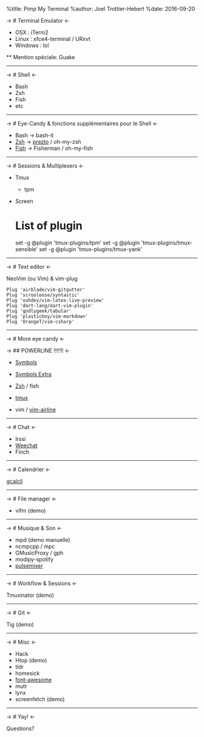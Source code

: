 %title: Pimp My Terminal
%author: Joel Trottier-Hebert
%date: 2016-09-20

-> # Terminal Emulator <-

* OSX : iTerm2
* Linux : xfce4-terminal / URxvt
* Windows : lol

** Mention spéciale: Guake

-------------------------------------------------

-> # Shell <-

* Bash
* Zsh
* Fish
* etc

---

-> # Eye-Candy & fonctions supplémentaires pour le Shell <-

* Bash -> bash-it
* [Zsh](https://raw.githubusercontent.com/Pacane/Pimp-My-Terminal-Talk-Slides/master/prezto-sample.png) -> [prezto](https://github.com/sorin-ionescu/prezto/tree/master/modules) / oh-my-zsh
* [Fish](https://raw.githubusercontent.com/Pacane/Pimp-My-Terminal-Talk-Slides/master/fish-shell.png) -> Fisherman / oh-my-fish

---

-> # Sessions & Multiplexers <-

* Tmux
	- tpm 
* Screen

    # List of plugin
    set -g @plugin 'tmux-plugins/tpm'
    set -g @plugin 'tmux-plugins/tmux-sensible'
    set -g @plugin 'tmux-plugins/tmux-yank'

---

-> # Text editor <-

NeoVim (ou Vim)  & vim-plug

    Plug 'airblade/vim-gitgutter'
    Plug 'scrooloose/syntastic'
    Plug 'xuhdev/vim-latex-live-preview'
    Plug 'dart-lang/dart-vim-plugin'
    Plug 'godlygeek/tabular'
    Plug 'plasticboy/vim-markdown'
    Plug 'OrangeT/vim-csharp'

---

-> # More eye candy <-

-> ## POWERLINE !!!!1! <-

* [Symbols](https://raw.githubusercontent.com/Pacane/Pimp-My-Terminal-Talk-Slides/master/powerline-symbols-base.png)
* [Symbols Extra](https://raw.githubusercontent.com/Pacane/Pimp-My-Terminal-Talk-Slides/master/terminal-w-powerline-extra.png)

* [Zsh](https://raw.githubusercontent.com/Pacane/Pimp-My-Terminal-Talk-Slides/master/terminal-w-powerline.png) / fish
* [tmux](https://raw.githubusercontent.com/Pacane/Pimp-My-Terminal-Talk-Slides/master/tmux-powerline.png)
* vim / [vim-airline](https://raw.githubusercontent.com/Pacane/Pimp-My-Terminal-Talk-Slides/master/vim-airline.png)

---

-> # Chat <-

* Irssi
* [Weechat](https://raw.githubusercontent.com/Pacane/Pimp-My-Terminal-Talk-Slides/master/weechat.png)
* Finch

---

-> # Calendrier <-

[gcalcli](https://raw.githubusercontent.com/Pacane/Pimp-My-Terminal-Talk-Slides/master/gcalcli-sample.png)

---

-> # File manager <-

* vifm (demo)

---

-> # Musique & Son <-

* mpd (demo manuelle)
* ncmpcpp / mpc
* GMusicProxy / gph
* modipy-spotify 
* [pulsemixer](https://raw.githubusercontent.com/Pacane/Pimp-My-Terminal-Talk-Slides/master/pulse_mixer.png)

---

-> # Workflow & Sessions <-

Tmuxinator (demo)

---

-> # Git <-

Tig (demo)

---

-> # Misc <-

* Hack
* Htop (demo)
* tldr
* homesick
* [font-awesome](http://fontawesome.io/icons/)
* mutt
* lynx
* screenfetch (demo)

---

-> # Yay! <-

Questions?
